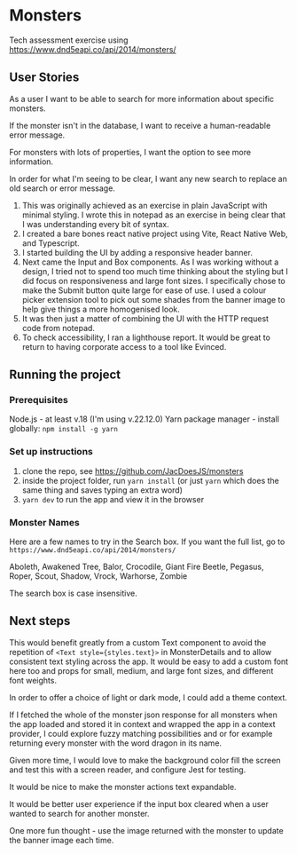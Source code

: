 # Monsters

Tech assessment exercise using https://www.dnd5eapi.co/api/2014/monsters/


## User Stories
As a user I want to be able to search for more information about specific monsters.  

If the monster isn't in the database, I want to receive a human-readable error message.  

For monsters with lots of properties, I want the option to see more information.  

In order for what I'm seeing to be clear, I want any new search to replace an old search or error message.

1. This was originally achieved as an exercise in plain JavaScript with minimal styling. I wrote this in notepad as an exercise in being clear that I was understanding every bit of syntax.
2. I created a bare bones react native project using Vite, React Native Web, and Typescript.
3. I started building the UI by adding a responsive header banner.
4. Next came the Input and Box components. As I was working without a design, I tried not to spend too much time thinking about the styling but I did focus on responsiveness and large font sizes. I specifically chose to make the Submit button quite large for ease of use. I used a colour picker extension tool to pick out some shades from the banner image to help give things a more homogenised look.
5. It was then just a matter of combining the UI with the HTTP request code from notepad. 
6. To check accessibility, I ran a lighthouse report. It would be great to return to having corporate access to a tool like Evinced. 


## Running the project

### Prerequisites
Node.js - at least v.18 (I'm using v.22.12.0)
Yarn package manager - install globally: `npm install -g yarn`

### Set up instructions
1. clone the repo, see https://github.com/JacDoesJS/monsters
2. inside the project folder, run `yarn install` (or just `yarn` which does the same thing and saves typing an extra word)
3. `yarn dev` to run the app and view it in the browser

### Monster Names
Here are a few names to try in the Search box. If you want the full list, go to `https://www.dnd5eapi.co/api/2014/monsters/`  

Aboleth, Awakened Tree, Balor, Crocodile, Giant Fire Beetle, Pegasus, Roper, Scout, Shadow, Vrock, Warhorse, Zombie

The search box is case insensitive.


## Next steps

This would benefit greatly from a custom Text component to avoid the repetition of `<Text style={styles.text}>` in MonsterDetails and to allow consistent text styling across the app. It would be easy to add a custom font here too and props for small, medium, and large font sizes, and different font weights.

In order to offer a choice of light or dark mode, I could add a theme context.

If I fetched the whole of the monster json response for all monsters when the app loaded and stored it in context and wrapped the app in a context provider, I could explore fuzzy matching possibilities and or for example returning every monster with the word dragon in its name.

Given more time, I would love to make the background color fill the screen and test this with a screen reader, and configure Jest for testing.

It would be nice to make the monster actions text expandable.

It would be better user experience if the input box cleared when a user wanted to search for another monster.

One more fun thought - use the image returned with the monster to update the banner image each time.